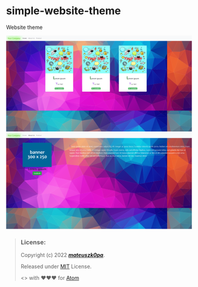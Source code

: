 # simple-website-theme
Website theme

![screen](https://raw.githubusercontent.com/mateuszk0pa/simple-website-theme/screen/screen.png)
![screen](https://raw.githubusercontent.com/mateuszk0pa/simple-website-theme/screen/screen%20(1).png)

> ### License:
> Copyright (c) 2022 ***[mateuszk0pa](https://github.com/mateuszk0pa)***.
>
> Released under [MIT](https://choosealicense.com/licenses/mit/) License.
>
> <> with ❤❤❤ for [Atom](https://atom.io)
